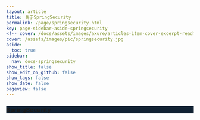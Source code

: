 ```yaml
---
layout: article
title: 关于SpringSecurity
permalink: /page/springsecurity.html
key: page-sidebar-aside-springsecurity
<!-- cover: /docs/assets/images/axure/articles-item-cover-excerpt-readmore-info.jpg -->
cover: /assets/images/pic/springsecurity.jpg
aside:
  toc: true
sidebar:
  nav: docs-springsecurity
show_title: false
show_edit_on_github: false
show_tags: false
show_date: false
pageview: false
---
```

<style>
  .hero-example p {
    margin: .5rem 0;
  }
  .hero-example--height {
    height: 500px;
  }
  .hero-fill-example {
    background-color: #ccc;
  }
  .hero-fill-example--dark {
    background-color: #123;
  }
  .hero-bg-image-example {
    background-image: url("/docs/assets/images/cover3.jpg");
  }
  .hero-bg-image-example--linear-gradient {
    background-image: linear-gradient(135deg, rgba(255, 69, 0, .5), rgba(255, 197, 0, .2)), url("/docs/assets/images/cover3.jpg");
  }
</style>

<div class="hero hero-example hero--dark hero-fill-example--dark my-3">
  <div class="hero__content">
    <h3>SpringSecurity</h3>
  </div>
</div>
